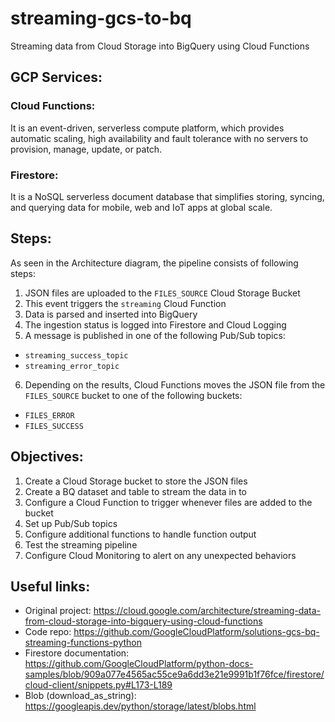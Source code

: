 # streaming-gcs-to-bq
Streaming data from Cloud Storage into BigQuery using Cloud Functions

## GCP Services:
### Cloud Functions: 
It is an event-driven, serverless compute platform, which provides automatic scaling, high availability and fault tolerance with no servers to provision, manage, update, or patch.

### Firestore: 
It is a NoSQL serverless document database that simplifies storing, syncing, and querying data for mobile, web and IoT apps at global scale. 



## Steps:
As seen in the Architecture diagram, the pipeline consists of following steps:

1. JSON files are uploaded to the `FILES_SOURCE` Cloud Storage Bucket 
2. This event triggers the `streaming` Cloud Function
3. Data is parsed and inserted into BigQuery
4. The ingestion status is logged into Firestore and Cloud Logging
5. A message is published in one of the following Pub/Sub topics:
- `streaming_success_topic`
- `streaming_error_topic`
6. Depending on the results, Cloud Functions moves the JSON file from the `FILES_SOURCE` bucket to one of the following buckets:
- `FILES_ERROR`
- `FILES_SUCCESS`

## Objectives:
1. Create a Cloud Storage bucket to store the JSON files
2. Create a BQ dataset and table to stream the data in to
3. Configure a Cloud Function to trigger whenever files are added to the bucket
4. Set up Pub/Sub topics
5. Configure additional functions to handle function output
6. Test the streaming pipeline
7. Configure Cloud Monitoring to alert on any unexpected behaviors


## Useful links:
- Original project: https://cloud.google.com/architecture/streaming-data-from-cloud-storage-into-bigquery-using-cloud-functions
- Code repo: https://github.com/GoogleCloudPlatform/solutions-gcs-bq-streaming-functions-python
- Firestore documentation: https://github.com/GoogleCloudPlatform/python-docs-samples/blob/909a077e4565ac55ce9a6dd3e21e9991b1f76fce/firestore/cloud-client/snippets.py#L173-L189
- Blob (download_as_string): https://googleapis.dev/python/storage/latest/blobs.html






